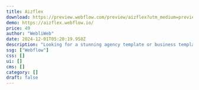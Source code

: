 ```yaml
---
title: Aizflex
download: https://preview.webflow.com/preview/aizflex?utm_medium=preview_link&utm_source=designer&utm_content=aizflex&preview=cb56ea487155756a9b159e73beaaadab&locale=en&workflow=preview
demo: https://aizflex.webflow.io/
price: 49
author: "WebliWeb"
date: 2024-12-01T05:20:19.958Z
description: "Looking for a stunning agency template or business template? Check out the Aizflex business website template. This business Webflow template comes with a sleek design and functionality that is built to meet the needs of modern business webs"
ssg: ["Webflow"]
css: []
ui: []
cms: []
category: []
draft: false
---
```

